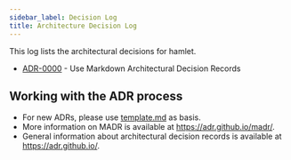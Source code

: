 ```yaml
---
sidebar_label: Decision Log
title: Architecture Decision Log
---
```


This log lists the architectural decisions for hamlet.

<!-- adrlog -- Regenerate the content by using "adr-log -i". You can install it via "npm install -g adr-log" -->

* [ADR-0000](0000-use-markdown-architectural-decision-records.md) - Use Markdown Architectural Decision Records

<!-- adrlogstop -->

## Working with the ADR process

* For new ADRs, please use [template.md](template.md) as basis.
* More information on MADR is available at <https://adr.github.io/madr/>.
* General information about architectural decision records is available at <https://adr.github.io/>.
